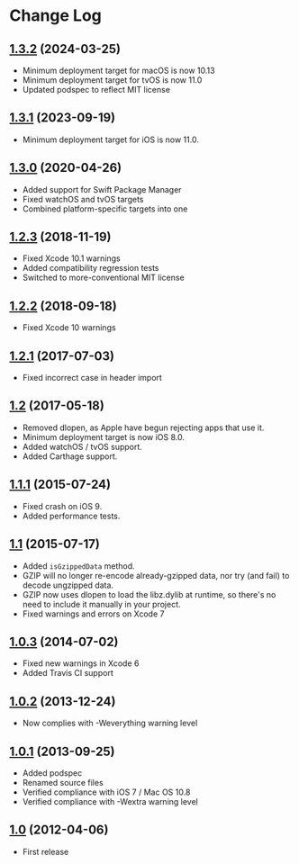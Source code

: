 # Change Log

## [1.3.2](https://github.com/nicklockwood/GZIP/releases/tag/1.3.2) (2024-03-25)

- Minimum deployment target for macOS is now 10.13
- Minimum deployment target for tvOS is now 11.0
- Updated podspec to reflect MIT license

## [1.3.1](https://github.com/nicklockwood/GZIP/releases/tag/1.3.1) (2023-09-19)

- Minimum deployment target for iOS is now 11.0.

## [1.3.0](https://github.com/nicklockwood/GZIP/releases/tag/1.3.0) (2020-04-26)

- Added support for Swift Package Manager
- Fixed watchOS and tvOS targets
- Combined platform-specific targets into one

## [1.2.3](https://github.com/nicklockwood/GZIP/releases/tag/1.2.3) (2018-11-19)

- Fixed Xcode 10.1 warnings
- Added compatibility regression tests
- Switched to more-conventional MIT license

## [1.2.2](https://github.com/nicklockwood/GZIP/releases/tag/1.2.2) (2018-09-18)

- Fixed Xcode 10 warnings

## [1.2.1](https://github.com/nicklockwood/GZIP/releases/tag/1.2.1) (2017-07-03)

- Fixed incorrect case in header import

## [1.2](https://github.com/nicklockwood/GZIP/releases/tag/1.2) (2017-05-18)

- Removed dlopen, as Apple have begun rejecting apps that use it.
- Minimum deployment target is now iOS 8.0.
- Added watchOS / tvOS support.
- Added Carthage support.

## [1.1.1](https://github.com/nicklockwood/GZIP/releases/tag/1.1.1) (2015-07-24)

- Fixed crash on iOS 9.
- Added performance tests.

## [1.1](https://github.com/nicklockwood/GZIP/releases/tag/1.1) (2015-07-17)

- Added `isGzippedData` method.
- GZIP will no longer re-encode already-gzipped data, nor try  (and fail) to decode ungzipped data.
- GZIP now uses dlopen to load the libz.dylib at runtime, so there's no need to include it manually in your project.
- Fixed warnings and errors on Xcode 7

## [1.0.3](https://github.com/nicklockwood/GZIP/releases/tag/1.0.3) (2014-07-02)

- Fixed new warnings in Xcode 6
- Added Travis CI support

## [1.0.2](https://github.com/nicklockwood/GZIP/releases/tag/1.0.2) (2013-12-24)

- Now complies with -Weverything warning level

## [1.0.1](https://github.com/nicklockwood/GZIP/releases/tag/1.0.1) (2013-09-25)

- Added podspec
- Renamed source files
- Verified compliance with iOS 7 / Mac OS 10.8
- Verified compliance with -Wextra warning level


## [1.0](https://github.com/nicklockwood/GZIP/releases/tag/1.0) (2012-04-06)

- First release

